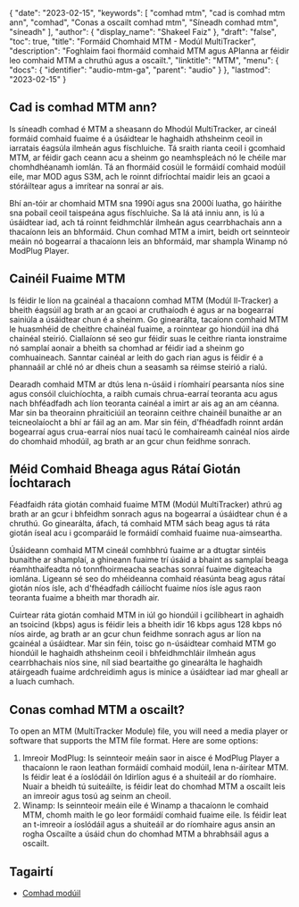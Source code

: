 {
  "date": "2023-02-15",
  "keywords": [
"comhad mtm",
"cad is comhad mtm ann",
"comhad",
"Conas a oscailt comhad mtm",
"Síneadh comhad mtm",
"síneadh"
],
  "author": {
    "display_name": "Shakeel Faiz"
},
  "draft": "false",
  "toc": true,
  "title": "Formáid Chomhaid MTM - Modúl MultiTracker",
  "description": "Foghlaim faoi fhormáid comhaid MTM agus APIanna ar féidir leo comhaid MTM a chruthú agus a oscailt.",
  "linktitle": "MTM",
  "menu": {
    "docs": {
      "identifier": "audio-mtm-ga",
      "parent": "audio"
}
},
  "lastmod": "2023-02-15"
}

## Cad is comhad MTM ann?

Is síneadh comhad é MTM a sheasann do Mhodúl MultiTracker, ar cineál formáid comhaid fuaime é a úsáidtear le haghaidh athsheinm ceoil in iarratais éagsúla ilmheán agus físchluiche. Tá sraith rianta ceoil i gcomhaid MTM, ar féidir gach ceann acu a sheinm go neamhspleách nó le chéile mar chomhdhéanamh iomlán. Tá an fhormáid cosúil le formáidí comhaid modúil eile, mar MOD agus S3M, ach le roinnt difríochtaí maidir leis an gcaoi a stóráiltear agus a imrítear na sonraí ar ais.

Bhí an-tóir ar chomhaid MTM sna 1990í agus sna 2000í luatha, go háirithe sna pobail ceoil taispeána agus físchluiche. Sa lá atá inniu ann, is lú a úsáidtear iad, ach tá roinnt feidhmchlár ilmheán agus cearrbhachais ann a thacaíonn leis an bhformáid. Chun comhad MTM a imirt, beidh ort seinnteoir meáin nó bogearraí a thacaíonn leis an bhformáid, mar shampla Winamp nó ModPlug Player.

## Cainéil Fuaime MTM

Is féidir le líon na gcainéal a thacaíonn comhad MTM (Modúl Il-Tracker) a bheith éagsúil ag brath ar an gcaoi ar cruthaíodh é agus ar na bogearraí sainiúla a úsáidtear chun é a sheinm. Go ginearálta, tacaíonn comhaid MTM le huasmhéid de cheithre chainéal fuaime, a roinntear go hiondúil ina dhá chainéal steirió. Ciallaíonn sé seo gur féidir suas le ceithre rianta ionstraime nó samplaí aonair a bheith sa chomhad ar féidir iad a sheinm go comhuaineach. Sanntar cainéal ar leith do gach rian agus is féidir é a phannaáil ar chlé nó ar dheis chun a seasamh sa réimse steirió a rialú.

Dearadh comhaid MTM ar dtús lena n-úsáid i ríomhairí pearsanta níos sine agus consóil cluichíochta, a raibh cumais chrua-earraí teoranta acu agus nach bhféadfadh ach líon teoranta cainéal a imirt ar ais ag an am céanna. Mar sin ba theorainn phraiticiúil an teorainn ceithre chainéil bunaithe ar an teicneolaíocht a bhí ar fáil ag an am. Mar sin féin, d'fhéadfadh roinnt ardán bogearraí agus crua-earraí níos nuaí tacú le comhaireamh cainéal níos airde do chomhaid mhodúil, ag brath ar an gcur chun feidhme sonrach.

## Méid Comhaid Bheaga agus Rátaí Giotán Íochtarach

Féadfaidh ráta giotán comhaid fuaime MTM (Modúl MultiTracker) athrú ag brath ar an gcur i bhfeidhm sonrach agus na bogearraí a úsáidtear chun é a chruthú. Go ginearálta, áfach, tá comhaid MTM sách beag agus tá ráta giotán íseal acu i gcomparáid le formáidí comhaid fuaime nua-aimseartha.

Úsáideann comhaid MTM cineál comhbhrú fuaime ar a dtugtar sintéis bunaithe ar shamplaí, a ghineann fuaime trí úsáid a bhaint as samplaí beaga réamhthaifeadta nó tonnfhoirmeacha seachas sonraí fuaime digiteacha iomlána. Ligeann sé seo do mhéideanna comhaid réasúnta beag agus rátaí giotán níos ísle, ach d'fhéadfadh cáilíocht fuaime níos ísle agus raon teoranta fuaime a bheith mar thoradh air.

Cuirtear ráta giotán comhaid MTM in iúl go hiondúil i gcilibheart in aghaidh an tsoicind (kbps) agus is féidir leis a bheith idir 16 kbps agus 128 kbps nó níos airde, ag brath ar an gcur chun feidhme sonrach agus ar líon na gcainéal a úsáidtear. Mar sin féin, toisc go n-úsáidtear comhaid MTM go hiondúil le haghaidh athsheinm ceoil i bhfeidhmchláir ilmheán agus cearrbhachais níos sine, níl siad beartaithe go ginearálta le haghaidh atáirgeadh fuaime ardchreidimh agus is minice a úsáidtear iad mar gheall ar a luach cumhach.

## Conas comhad MTM a oscailt?

To open an MTM (MultiTracker Module) file, you will need a media player or software that supports the MTM file format. Here are some options:

1. Imreoir ModPlug: Is seinnteoir meáin saor in aisce é ModPlug Player a thacaíonn le raon leathan formáidí comhaid modúil, lena n-áirítear MTM. Is féidir leat é a íoslódáil ón Idirlíon agus é a shuiteáil ar do ríomhaire. Nuair a bheidh tú suiteáilte, is féidir leat do chomhad MTM a oscailt leis an imreoir agus tosú ag seinm an cheoil.
2. Winamp: Is seinnteoir meáin eile é Winamp a thacaíonn le comhaid MTM, chomh maith le go leor formáidí comhaid fuaime eile. Is féidir leat an t-imreoir a íoslódáil agus a shuiteáil ar do ríomhaire agus ansin an rogha Oscailte a úsáid chun do chomhad MTM a bhrabhsáil agus a oscailt.

## Tagairtí
* [Comhad modúil]( https://en.wikipedia.org/wiki/Module_file)


